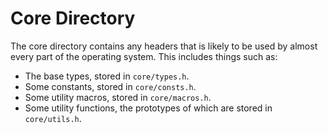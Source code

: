 # Core Directory
The core directory contains any headers that is likely to be used by almost
every part of the operating system. This includes things such as:
- The base types, stored in `core/types.h`.
- Some constants, stored in `core/consts.h`.
- Some utility macros, stored in `core/macros.h`.
- Some utility functions, the prototypes of which are stored in `core/utils.h`.
